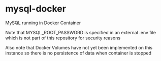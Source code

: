 # mysql-docker
MySQL running in Docker Container

Note that MYSQL_ROOT_PASSWORD is specified in an external .env file which is not part of this repository for security reasons

Also note that Docker Volumes have not yet been implemented on this instance so there is no persistence of data when container is stopped
